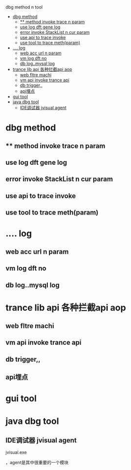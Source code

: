 dbg method n tool

<!-- TOC -->

- [dbg method](#dbg-method)
    - [** method invoke trace n param](#-method-invoke-trace-n-param)
    - [use log dft gene log](#use-log-dft-gene-log)
    - [error invoke StackList  n cur param](#error-invoke-stacklist--n-cur-param)
    - [use api to trace invoke](#use-api-to-trace-invoke)
    - [use tool to trace meth(param)](#use-tool-to-trace-methparam)
- [.... log](#-log)
    - [web acc url n param](#web-acc-url-n-param)
    - [vm log dft no](#vm-log-dft-no)
    - [db log..mysql log](#db-logmysql-log)
- [trance lib api 各种拦截api aop](#trance-lib-api-各种拦截api-aop)
    - [web fltre machi](#web-fltre-machi)
    - [vm api invoke trance api](#vm-api-invoke-trance-api)
    - [db trigger,,](#db-trigger)
    - [api埋点](#api埋点)
- [gui tool](#gui-tool)
- [java dbg tool](#java-dbg-tool)
    - [IDE调试器 jvisual agent](#ide调试器-jvisual-agent)

<!-- /TOC -->

# dbg method 

## ** method invoke trace n param
## use log dft gene log 
## error invoke StackList  n cur param
## use api to trace invoke
## use tool to trace meth(param)


# .... log
## web acc url n param
## vm log dft no 
## db log..mysql log

# trance lib api 各种拦截api aop

## web fltre machi
## vm api invoke trance api
## db trigger,,
## api埋点

# gui tool 

 

# java dbg tool

## IDE调试器 jvisual agent
 jvisual.exe 

 ，agent是其中很重要的一个模块